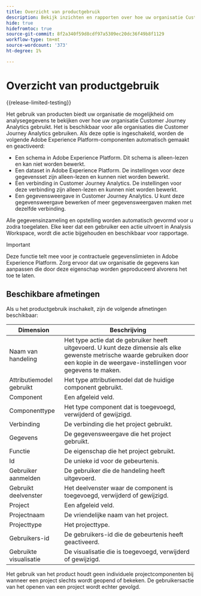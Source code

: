 ```yaml
---
title: Overzicht van productgebruik
description: Bekijk inzichten en rapporten over hoe uw organisatie Customer Journey Analytics gebruikt.
hide: true
hidefromtoc: true
source-git-commit: 8f2a340f59d8cdf97a5309ec20dc36f49b8f1129
workflow-type: tm+mt
source-wordcount: '373'
ht-degree: 1%

---
```


# Overzicht van productgebruik

{{release-limited-testing}}

Het gebruik van producten biedt uw organisatie de mogelijkheid om analysegegevens te bekijken over hoe uw organisatie Customer Journey Analytics gebruikt. Het is beschikbaar voor alle organisaties die Customer Journey Analytics gebruiken. Als deze optie is ingeschakeld, worden de volgende Adobe Experience Platform-componenten automatisch gemaakt en geactiveerd:

* Een schema in Adobe Experience Platform. Dit schema is alleen-lezen en kan niet worden bewerkt.
* Een dataset in Adobe Experience Platform. De instellingen voor deze gegevensset zijn alleen-lezen en kunnen niet worden bewerkt.
* Een verbinding in Customer Journey Analytics. De instellingen voor deze verbinding zijn alleen-lezen en kunnen niet worden bewerkt.
* Een gegevensweergave in Customer Journey Analytics. U kunt deze gegevensweergave bewerken of meer gegevensweergaven maken met dezelfde verbinding.

Alle gegevensinzameling en opstelling worden automatisch gevormd voor u zodra toegelaten. Elke keer dat een gebruiker een actie uitvoert in Analysis Workspace, wordt die actie bijgehouden en beschikbaar voor rapportage.

>[!IMPORTANT]
>
>Deze functie telt mee voor je contractuele gegevenslimieten in Adobe Experience Platform. Zorg ervoor dat uw organisatie de gegevens kan aanpassen die door deze eigenschap worden geproduceerd alvorens het toe te laten.

## Beschikbare afmetingen

Als u het productgebruik inschakelt, zijn de volgende afmetingen beschikbaar:

| Dimension | Beschrijving |
| --- | --- |
| Naam van handeling | Het type actie dat de gebruiker heeft uitgevoerd. U kunt deze dimensie als elke gewenste metrische waarde gebruiken door een kopie in de weergave-instellingen voor gegevens te maken. |
| Attributiemodel gebruikt | Het type attributiemodel dat de huidige component gebruikt. |
| Component | Een afgeleid veld. |
| Componenttype | Het type component dat is toegevoegd, verwijderd of gewijzigd. |
| Verbinding | De verbinding die het project gebruikt. |
| Gegevens | De gegevensweergave die het project gebruikt. |
| Functie | De eigenschap die het project gebruikt. |
| Id | De unieke id voor de gebeurtenis. |
| Gebruiker aanmelden | De gebruiker die de handeling heeft uitgevoerd. |
| Gebruikt deelvenster | Het deelvenster waar de component is toegevoegd, verwijderd of gewijzigd. |
| Project | Een afgeleid veld. |
| Projectnaam | De vriendelijke naam van het project. |
| Projecttype | Het projecttype. |
| Gebruikers-id | De gebruikers-id die de gebeurtenis heeft geactiveerd. |
| Gebruikte visualisatie | De visualisatie die is toegevoegd, verwijderd of gewijzigd. |

Het gebruik van het product houdt geen individuele projectcomponenten bij wanneer een project slechts wordt geopend of bekeken. De gebruikersactie van het openen van een project wordt echter gevolgd.
